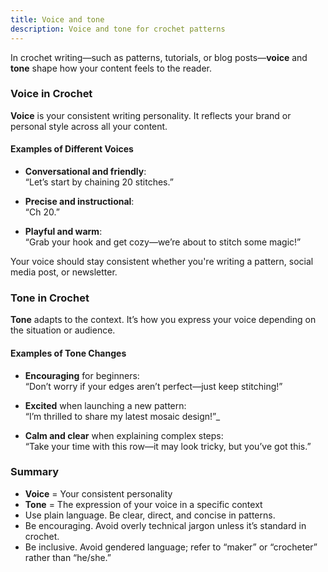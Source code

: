 ```yaml
---
title: Voice and tone
description: Voice and tone for crochet patterns
---
```

In crochet writing—such as patterns, tutorials, or blog posts—**voice** and **tone** shape how your content feels to the reader.

### Voice in Crochet

**Voice** is your consistent writing personality. It reflects your brand or personal style across all your content.

#### Examples of Different Voices

- **Conversational and friendly**:  
  “Let’s start by chaining 20 stitches.”

- **Precise and instructional**:  
  “Ch 20.”

- **Playful and warm**:  
  “Grab your hook and get cozy—we’re about to stitch some magic!”

Your voice should stay consistent whether you're writing a pattern, social media post, or newsletter.

### Tone in Crochet

**Tone** adapts to the context. It’s how you express your voice depending on the situation or audience.

#### Examples of Tone Changes

- **Encouraging** for beginners:  
  “Don’t worry if your edges aren’t perfect—just keep stitching!”

- **Excited** when launching a new pattern:  
  “I’m thrilled to share my latest mosaic design!”_

- **Calm and clear** when explaining complex steps:  
  “Take your time with this row—it may look tricky, but you’ve got this.”

### Summary

- **Voice** = Your consistent personality  
- **Tone** = The expression of your voice in a specific context
- Use plain language. Be clear, direct, and concise in patterns.
- Be encouraging. Avoid overly technical jargon unless it’s standard in crochet.
- Be inclusive. Avoid gendered language; refer to “maker” or “crocheter” rather than “he/she.”
